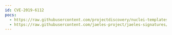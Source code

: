 ```yaml
---
id: CVE-2019-6112
pocs:
  - https://raw.githubusercontent.com/projectdiscovery/nuclei-templates/master/cves/2019/CVE-2019-6112.yaml
  - https://raw.githubusercontent.com/jaeles-project/jaeles-signatures/master/cves/wordpress-xss-cve-2019-6112.yaml
---
```

